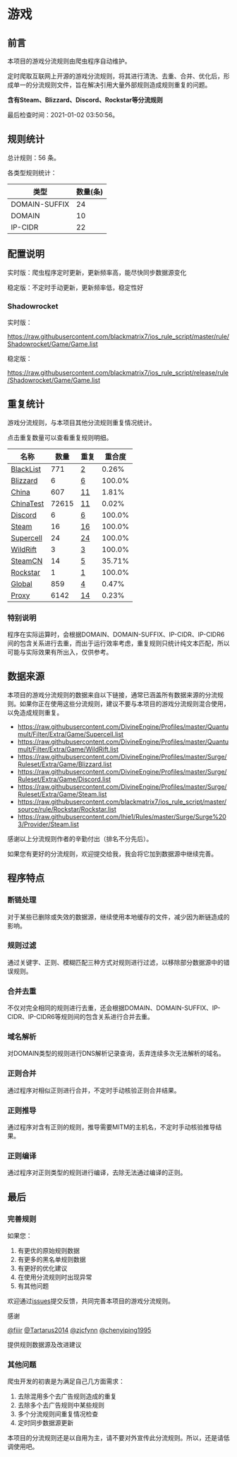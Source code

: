 # 游戏

## 前言

本项目的游戏分流规则由爬虫程序自动维护。

定时爬取互联网上开源的游戏分流规则，将其进行清洗、去重、合并、优化后，形成单一的分流规则文件，旨在解决引用大量外部规则造成规则重复的问题。

**含有Steam、Blizzard、Discord、Rockstar等分流规则**


最后检查时间：2021-01-02 03:50:56。

## 规则统计

总计规则：56 条。

各类型规则统计：

| 类型 | 数量(条) |
| ---- | ---- |
| DOMAIN-SUFFIX | 24 |
| DOMAIN | 10 |
| IP-CIDR | 22 |
## 配置说明

实时版：爬虫程序定时更新，更新频率高，能尽快同步数据源变化

稳定版：不定时手动更新，更新频率低，稳定性好

### Shadowrocket 
实时版：

https://raw.githubusercontent.com/blackmatrix7/ios_rule_script/master/rule/Shadowrocket/Game/Game.list

稳定版：

https://raw.githubusercontent.com/blackmatrix7/ios_rule_script/release/rule/Shadowrocket/Game/Game.list

## 重复统计

游戏分流规则，与本项目其他分流规则重复情况统计。

点击重复数量可以查看重复规则明细。

| 名称 | 数量 | 重复 | 重合度 |
| ---- | ---- | ---- | ------ |
|  [BlackList](https://github.com/blackmatrix7/ios_rule_script/tree/master/rule/Shadowrocket/BlackList)    | 771   | [2](https://raw.githubusercontent.com/blackmatrix7/ios_rule_script/master/rule/Shadowrocket/Game/Game_Repeat.list)   |   0.26% |
|  [Blizzard](https://github.com/blackmatrix7/ios_rule_script/tree/master/rule/Shadowrocket/Blizzard)    | 6   | [6](https://raw.githubusercontent.com/blackmatrix7/ios_rule_script/master/rule/Shadowrocket/Game/Game_Repeat.list)   |   100.0% |
|  [China](https://github.com/blackmatrix7/ios_rule_script/tree/master/rule/Shadowrocket/China)    | 607   | [11](https://raw.githubusercontent.com/blackmatrix7/ios_rule_script/master/rule/Shadowrocket/Game/Game_Repeat.list)   |   1.81% |
|  [ChinaTest](https://github.com/blackmatrix7/ios_rule_script/tree/master/rule/Shadowrocket/ChinaTest)    | 72615   | [11](https://raw.githubusercontent.com/blackmatrix7/ios_rule_script/master/rule/Shadowrocket/Game/Game_Repeat.list)   |   0.02% |
|  [Discord](https://github.com/blackmatrix7/ios_rule_script/tree/master/rule/Shadowrocket/Discord)    | 6   | [6](https://raw.githubusercontent.com/blackmatrix7/ios_rule_script/master/rule/Shadowrocket/Game/Game_Repeat.list)   |   100.0% |
|  [Steam](https://github.com/blackmatrix7/ios_rule_script/tree/master/rule/Shadowrocket/Steam)    | 16   | [16](https://raw.githubusercontent.com/blackmatrix7/ios_rule_script/master/rule/Shadowrocket/Game/Game_Repeat.list)   |   100.0% |
|  [Supercell](https://github.com/blackmatrix7/ios_rule_script/tree/master/rule/Shadowrocket/Supercell)    | 24   | [24](https://raw.githubusercontent.com/blackmatrix7/ios_rule_script/master/rule/Shadowrocket/Game/Game_Repeat.list)   |   100.0% |
|  [WildRift](https://github.com/blackmatrix7/ios_rule_script/tree/master/rule/Shadowrocket/WildRift)    | 3   | [3](https://raw.githubusercontent.com/blackmatrix7/ios_rule_script/master/rule/Shadowrocket/Game/Game_Repeat.list)   |   100.0% |
|  [SteamCN](https://github.com/blackmatrix7/ios_rule_script/tree/master/rule/Shadowrocket/SteamCN)    | 14   | [5](https://raw.githubusercontent.com/blackmatrix7/ios_rule_script/master/rule/Shadowrocket/Game/Game_Repeat.list)   |   35.71% |
|  [Rockstar](https://github.com/blackmatrix7/ios_rule_script/tree/master/rule/Shadowrocket/Rockstar)    | 1   | [1](https://raw.githubusercontent.com/blackmatrix7/ios_rule_script/master/rule/Shadowrocket/Game/Game_Repeat.list)   |   100.0% |
|  [Global](https://github.com/blackmatrix7/ios_rule_script/tree/master/rule/Shadowrocket/Global)    | 859   | [4](https://raw.githubusercontent.com/blackmatrix7/ios_rule_script/master/rule/Shadowrocket/Game/Game_Repeat.list)   |   0.47% |
|  [Proxy](https://github.com/blackmatrix7/ios_rule_script/tree/master/rule/Shadowrocket/Proxy)    | 6142   | [14](https://raw.githubusercontent.com/blackmatrix7/ios_rule_script/master/rule/Shadowrocket/Game/Game_Repeat.list)   |   0.23% |
### 特别说明
程序在实际运算时，会根据DOMAIN、DOMAIN-SUFFIX、IP-CIDR、IP-CIDR6间的包含关系进行去重，而出于运行效率考虑，重复规则只统计纯文本匹配，所以可能与实际效果有所出入，仅供参考。

## 数据来源

本项目的游戏分流规则的数据来自以下链接，通常已涵盖所有数据来源的分流规则。如果你正在使用这些分流规则，建议不要与本项目的游戏分流规则混合使用，以免造成规则重复。

- https://raw.githubusercontent.com/DivineEngine/Profiles/master/Quantumult/Filter/Extra/Game/Supercell.list
- https://raw.githubusercontent.com/DivineEngine/Profiles/master/Quantumult/Filter/Extra/Game/WildRift.list
- https://raw.githubusercontent.com/DivineEngine/Profiles/master/Surge/Ruleset/Extra/Game/Blizzard.list
- https://raw.githubusercontent.com/DivineEngine/Profiles/master/Surge/Ruleset/Extra/Game/Discord.list
- https://raw.githubusercontent.com/DivineEngine/Profiles/master/Surge/Ruleset/Extra/Game/Steam.list
- https://raw.githubusercontent.com/blackmatrix7/ios_rule_script/master/source/rule/Rockstar/Rockstar.list
- https://raw.githubusercontent.com/lhie1/Rules/master/Surge/Surge%203/Provider/Steam.list


感谢以上分流规则作者的辛勤付出（排名不分先后）。

如果您有更好的分流规则，欢迎提交给我，我会将它加到数据源中继续完善。

## 程序特点

### 断链处理

对于某些已删除或失效的数据源，继续使用本地缓存的文件，减少因为断链造成的影响。

### 规则过滤

通过关键字、正则、模糊匹配三种方式对规则进行过滤，以移除部分数据源中的错误规则。

### 合并去重

不仅对完全相同的规则进行去重，还会根据DOMAIN、DOMAIN-SUFFIX、IP-CIDR、IP-CIDR6等规则间的包含关系进行合并去重。

### 域名解析

对DOMAIN类型的规则进行DNS解析记录查询，丢弃连续多次无法解析的域名。

### 正则合并

通过程序对相似正则进行合并，不定时手动核验正则合并结果。

### 正则推导

通过程序对含有正则的规则，推导需要MITM的主机名，不定时手动核验推导结果。

### 正则编译

通过程序对正则类型的规则进行编译，去除无法通过编译的正则。

## 最后

### 完善规则

如果您：

1. 有更优的原始规则数据
2. 有更多的黑名单规则数据
3. 有更好的优化建议
4. 在使用分流规则时出现异常
5. 有其他问题

欢迎通过[issues](https://github.com/blackmatrix7/ios_rule_script/issues/new)提交反馈，共同完善本项目的游戏分流规则。

感谢

[@fiiir](https://github.com/fiiir) [@Tartarus2014](https://github.com/Tartarus2014) [@zjcfynn](https://github.com/zjcfynn) [@chenyiping1995](https://github.com/chenyiping1995) 

提供规则数据源及改进建议

### 其他问题

爬虫开发的初衷是为满足自己几方面需求：

1. 去除混用多个去广告规则造成的重复
2. 去除多个去广告规则中某些规则
3. 多个分流规则间重复情况检查
4. 定时同步数据源更新

本项目的分流规则还是以自用为主，请不要对外宣传此分流规则。所以，还是请低调使用吧。